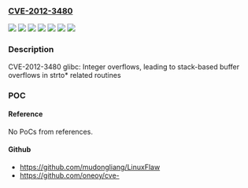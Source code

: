 ### [CVE-2012-3480](https://cve.mitre.org/cgi-bin/cvename.cgi?name=CVE-2012-3480)
![](https://img.shields.io/static/v1?label=Product&message=RHEV%203.X%20Hypervisor%20and%20Agents%20for%20RHEL-6&color=blue)
![](https://img.shields.io/static/v1?label=Product&message=Red%20Hat%20Enterprise%20Linux%205&color=blue)
![](https://img.shields.io/static/v1?label=Product&message=Red%20Hat%20Enterprise%20Linux%206&color=blue)
![](https://img.shields.io/static/v1?label=Version&message=!%200%3A2.12-1.80.el6_3.5%20&color=brighgreen)
![](https://img.shields.io/static/v1?label=Version&message=!%200%3A2.5-81.el5_8.7%20&color=brighgreen)
![](https://img.shields.io/static/v1?label=Version&message=!%200%3A6.3-20120926.0.el6_3%20&color=brighgreen)
![](https://img.shields.io/static/v1?label=Vulnerability&message=Stack-based%20Buffer%20Overflow&color=brighgreen)

### Description

CVE-2012-3480 glibc: Integer overflows, leading to stack-based buffer overflows in strto* related routines

### POC

#### Reference
No PoCs from references.

#### Github
- https://github.com/mudongliang/LinuxFlaw
- https://github.com/oneoy/cve-

